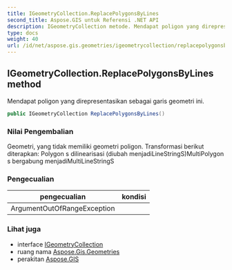 ```yaml
---
title: IGeometryCollection.ReplacePolygonsByLines
second_title: Aspose.GIS untuk Referensi .NET API
description: IGeometryCollection metode. Mendapat poligon yang direpresentasikan sebagai garis geometri ini.
type: docs
weight: 40
url: /id/net/aspose.gis.geometries/igeometrycollection/replacepolygonsbylines/
---
```

## IGeometryCollection.ReplacePolygonsByLines method

Mendapat poligon yang direpresentasikan sebagai garis geometri ini.

```csharp
public IGeometryCollection ReplacePolygonsByLines()
```

### Nilai Pengembalian

Geometri, yang tidak memiliki geometri poligon. Transformasi berikut diterapkan: Polygon s dilinearisasi (diubah menjadiLineStringS)MultiPolygon s bergabung menjadiMultiLineStringS

### Pengecualian

| pengecualian | kondisi |
| --- | --- |
| ArgumentOutOfRangeException |  |

### Lihat juga

* interface [IGeometryCollection](../)
* ruang nama [Aspose.Gis.Geometries](../../igeometrycollection/)
* perakitan [Aspose.GIS](../../../)


